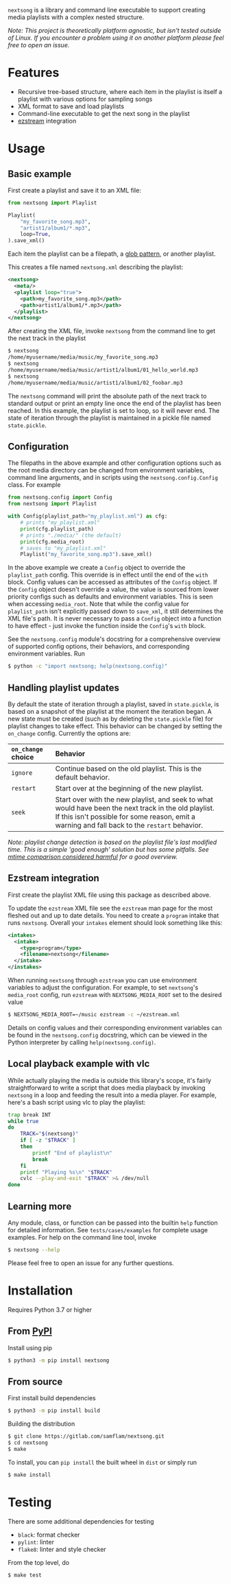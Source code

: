 `nextsong` is a library and command line executable to support creating media playlists with a complex nested structure.

_Note: This project is theoretically platform agnostic, but isn't tested outside of Linux. If you encounter a problem using it on another platform please feel free to open an issue._

# Features

- Recursive tree-based structure, where each item in the playlist is itself a playlist with various options for sampling songs
- XML format to save and load playlists
- Command-line executable to get the next song in the playlist
- [ezstream](https://icecast.org/ezstream/) integration

# Usage

## Basic example

First create a playlist and save it to an XML file:

```python
from nextsong import Playlist

Playlist(
    "my_favorite_song.mp3",
    "artist1/album1/*.mp3",
    loop=True,
).save_xml()
```

Each item the playlist can be a filepath, a [glob pattern](https://docs.python.org/3/library/pathlib.html#pathlib.Path.glob), or another playlist.

This creates a file named `nextsong.xml` describing the playlist:

```xml
<nextsong>
  <meta/>
  <playlist loop="true">
    <path>my_favorite_song.mp3</path>
    <path>artist1/album1/*.mp3</path>
  </playlist>
</nextsong>
```

After creating the XML file, invoke `nextsong` from the command line to get the next track in the playlist

```sh
$ nextsong
/home/myusername/media/music/my_favorite_song.mp3
$ nextsong
/home/myusername/media/music/artist1/album1/01_hello_world.mp3
$ nextsong
/home/myusername/media/music/artist1/album1/02_foobar.mp3
```

The `nextsong` command will print the absolute path of the next track to standard output or print an empty line once the end of the playlist has been reached. In this example, the playlist is set to loop, so it will never end. The state of iteration through the playlist is maintained in a pickle file named `state.pickle`.

## Configuration

The filepaths in the above example and other configuration options such as the root media directory can be changed from environment variables, command line arguments, and in scripts using the `nextsong.config.Config` class. For example

```python
from nextsong.config import Config
from nextsong import Playlist

with Config(playlist_path="my_playlist.xml") as cfg:
    # prints "my_playlist.xml"
    print(cfg.playlist_path)
    # prints "./media/" (the default)
    print(cfg.media_root)
    # saves to "my_playlist.xml"
    Playlist("my_favorite_song.mp3").save_xml()
```

In the above example we create a `Config` object to override the `playlist_path` config. This override is in effect until the end of the `with` block. Config values can be accessed as attributes of the `Config` object. If the `Config` object doesn't override a value, the value is sourced from lower priority configs such as defaults and environment variables. This is seen when accessing `media_root`. Note that while the config value for `playlist_path` isn't explicitly passed down to `save_xml`, it still determines the XML file's path. It is never necessary to pass a `Config` object into a function to have effect - just invoke the function inside the `Config`'s `with` block.

See the `nextsong.config` module's docstring for a comprehensive overview of supported config options, their behaviors, and corresponding environment variables. Run

```sh
$ python -c "import nextsong; help(nextsong.config)"
```

## Handling playlist updates

By default the state of iteration through a playlist, saved in `state.pickle`, is based on a snapshot of the playlist at the moment the iteration began. A new state must be created (such as by deleting the `state.pickle` file) for playlist changes to take effect. This behavior can be changed by setting the `on_change` config. Currently the options are:

|`on_change` choice|Behavior|
|:-|:-|
|`ignore`|Continue based on the old playlist. This is the default behavior.|
|`restart`|Start over at the beginning of the new playlist.|
|`seek`|Start over with the new playlist, and seek to what would have been the next track in the old playlist. If this isn't possible for some reason, emit a warning and fall back to the `restart` behavior.|

_Note: playlist change detection is based on the playlist file's last modified time. This is a simple 'good enough' solution but has some pitfalls. See [mtime comparison considered harmful](https://apenwarr.ca/log/20181113) for a good overview._

## Ezstream integration

First create the playlist XML file using this package as described above.

To update the `ezstream` XML file see the `ezstream` man page for the most fleshed out and up to date details. You need to create a `program` intake that runs `nextsong`. Overall your `intakes` element should look something like this:

```xml
<intakes>
  <intake>
    <type>program</type>
    <filename>nextsong</filename>
  </intake>
</instakes>
```

When running `nextsong` through `ezstream` you can use environment variables to adjust the configuration. For example, to set `nextsong`'s `media_root` config, run `ezstream` with `NEXTSONG_MEDIA_ROOT` set to the desired value

```sh
$ NEXTSONG_MEDIA_ROOT=~/music ezstream -c ~/ezstream.xml
```

Details on config values and their corresponding environment variables can be found in the `nextsong.config` docstring, which can be viewed in the Python interpreter by calling `help(nextsong.config)`.

## Local playback example with vlc

While actually playing the media is outside this library's scope, it's fairly straightforward to write a script that does media playback by invoking `nextsong` in a loop and feeding the result into a media player. For example, here's a bash script using vlc to play the playlist:

```bash
trap break INT
while true
do
    TRACK="$(nextsong)"
    if [ -z "$TRACK" ]
    then
        printf "End of playlist\n"
        break
    fi
    printf "Playing %s\n" "$TRACK"
    cvlc --play-and-exit "$TRACK" >& /dev/null
done
```

## Learning more

Any module, class, or function can be passed into the builtin `help` function for detailed information. See `tests/cases/examples` for complete usage examples. For help on the command line tool, invoke

```sh
$ nextsong --help
```

Please feel free to open an issue for any further questions.

# Installation

Requires Python 3.7 or higher

## From [PyPI](https://pypi.org/project/nextsong/)

Install using pip

```sh
$ python3 -m pip install nextsong
```

## From source

First install build dependencies

```sh
$ python3 -m pip install build
```

Building the distribution

```sh
$ git clone https://gitlab.com/samflam/nextsong.git
$ cd nextsong
$ make
```

To install, you can `pip install` the built wheel in `dist` or simply run

```sh
$ make install
```

# Testing

There are some additional dependencies for testing

- `black`: format checker
- `pylint`: linter
- `flake8`: linter and style checker

From the top level, do

```sh
$ make test
```
